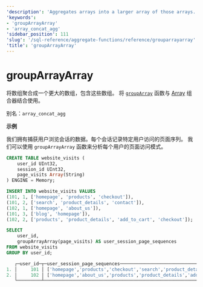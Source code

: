 ```yaml
---
'description': 'Aggregates arrays into a larger array of those arrays.'
'keywords':
- 'groupArrayArray'
- 'array_concat_agg'
'sidebar_position': 111
'slug': '/sql-reference/aggregate-functions/reference/grouparrayarray'
'title': 'groupArrayArray'
---
```





# groupArrayArray

将数组聚合成一个更大的数组，包含这些数组。
将 [`groupArray`](/sql-reference/aggregate-functions/reference/grouparray) 函数与 [Array](/sql-reference/aggregate-functions/combinators#-array) 组合器结合使用。

别名：`array_concat_agg`

**示例**

我们拥有捕获用户浏览会话的数据。每个会话记录特定用户访问的页面序列。
我们可以使用 `groupArrayArray` 函数来分析每个用户的页面访问模式。

```sql title="Setup"
CREATE TABLE website_visits (
    user_id UInt32,
    session_id UInt32,
    page_visits Array(String)
) ENGINE = Memory;

INSERT INTO website_visits VALUES
(101, 1, ['homepage', 'products', 'checkout']),
(101, 2, ['search', 'product_details', 'contact']),
(102, 1, ['homepage', 'about_us']),
(101, 3, ['blog', 'homepage']),
(102, 2, ['products', 'product_details', 'add_to_cart', 'checkout']);
```

```sql title="Query"
SELECT
    user_id,
    groupArrayArray(page_visits) AS user_session_page_sequences
FROM website_visits
GROUP BY user_id;
```

```sql title="Response"
   ┌─user_id─┬─user_session_page_sequences───────────────────────────────────────────────────────────────┐
1. │     101 │ ['homepage','products','checkout','search','product_details','contact','blog','homepage'] │
2. │     102 │ ['homepage','about_us','products','product_details','add_to_cart','checkout']             │
   └─────────┴───────────────────────────────────────────────────────────────────────────────────────────┘
```
